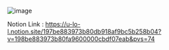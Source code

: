 ![image](https://github.com/user-attachments/assets/cae56071-4c64-4cdf-a82e-d043db07ea6b)

Notion Link : https://u-lo-l.notion.site/197be883973b80db918af9bc5b258b04?v=198be883973b80fa9600000cbdf07eab&pvs=74
